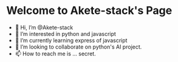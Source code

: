 # Welcome to Akete-stack's Page

- 👋 Hi, I’m @Akete-stack
- 👀 I’m interested in python and javascript
- 🌱 I’m currently learning express of javascript
- 💞️ I’m looking to collaborate on python's AI project.
- 📫 How to reach me is ... secret.

<!---
Akete-stack/Akete-stack is a ✨ special ✨ repository because its `README.md` (this file) appears on your GitHub profile.
You can click the Preview link to take a look at your changes.
--->
